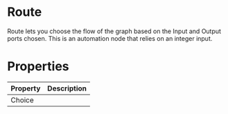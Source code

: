 # Route



Route lets you choose the flow of the graph based on the Input and Output ports chosen. This is an automation node that relies on an integer input.



# Properties


| Property | Description| 
| -------- | -----------|
| Choice |  |





